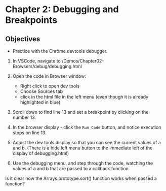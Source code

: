 # Chapter 2: Debugging and Breakpoints

## Objectives
* Practice with the Chrome devtools debugger.

1. In VSCode, navigate to /Demos/Chapter02-Browsers/debug/debugging.html 

1. Open the code in Browser window: 
    * Right click to open dev tools
    * Choose Sources tab
    * click in the html file in the left menu (even though it is already highlighted in blue)

1. Scroll down to find line 13 and set a breakpoint by clicking on the number 13.

1. In the browser display - click the `Run Code` button, and notice execution stops on line 13. 

1. Adjust the dev tools display so that you can see the current values of a and b. (There is a hide left menu button to the immediate left of the display of debugging.html)

1. Use the debugging menu, and step through the code, watching the values of a and b that are passed to a callback function

Is it clear how the Arrays.prototype.sort() function works when passed a function?
